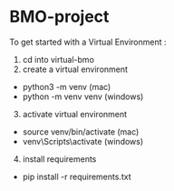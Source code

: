 # BMO-project

To get started with a Virtual Environment :

1. cd into virtual-bmo
2. create a virtual environment
- python3 -m venv (mac)
- python -m venv venv (windows)
3. activate virtual environment
- source venv/bin/activate (mac)
- venv\Scripts\activate (windows)
4. install requirements
- pip install -r requirements.txt
